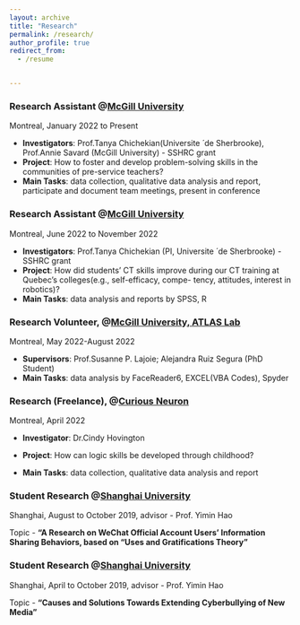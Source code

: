 ```yaml
---
layout: archive
title: "Research"
permalink: /research/
author_profile: true
redirect_from:
  - /resume


---
```




### **Research Assistant** @[McGill University](https://www.mcgill.ca/dise/)

Montreal, January 2022 to Present

- **Investigators**: Prof.Tanya Chichekian(Universite ́ de Sherbrooke), Prof.Annie Savard (McGill University) - SSHRC grant 
- **Project**: How to foster and develop problem-solving skills in the communities of pre-service teachers?
- **Main Tasks**: data collection, qualitative data analysis and report, participate and document team meetings, present in conference



### **Research Assistant** @[McGill University](https://www.mcgill.ca/dise/)

Montreal, June 2022 to November 2022

- **Investigators**: Prof.Tanya Chichekian (PI, Universite ́ de Sherbrooke) - SSHRC grant
- **Project**: How did students’ CT skills improve during our CT training at Quebec’s colleges(e.g., self-efficacy, compe- tency, attitudes, interest in robotics)?
- **Main Tasks**: data analysis and reports by SPSS, R



### **Research Volunteer**, @[McGill University, ATLAS Lab](https://www.mcgill.ca/atlas-lab/) 

Montreal, May 2022-August 2022

- **Supervisors**: Prof.Susanne P. Lajoie; Alejandra Ruiz Segura (PhD Student)
- **Main Tasks**: data analysis by FaceReader6, EXCEL(VBA Codes), Spyder



### **Research (Freelance)**, @[Curious Neuron](https://www.curiousneuron.com/)

Montreal, April 2022

- **Investigator**: Dr.Cindy Hovington 

- **Project**: How can logic skills be developed through childhood?
- **Main Tasks**: data collection, qualitative data analysis and report



### Student Research @[Shanghai University](https://www.shu.edu.cn/)

Shanghai, August to October 2019, advisor - Prof. Yimin Hao

Topic - **“A Research on WeChat Official Account Users’ Information Sharing Behaviors, based on “Uses and Gratifications Theory”** 



### **Student Research** @[Shanghai University](https://www.shu.edu.cn/)

Shanghai, April to October 2019, advisor - Prof. Yimin Hao

Topic - **“Causes and Solutions Towards Extending Cyberbullying of New Media”** 

